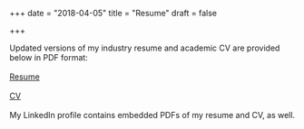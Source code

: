 +++
date = "2018-04-05"
title = "Resume"
draft = false

+++

<p align="center">

Updated versions of my industry resume and academic CV are provided below in PDF format:
<br>
<br>
<a href="#">Resume</a>
<br>
<br>
<a href="#">CV</a>
<br>
<br>
My LinkedIn profile contains embedded PDFs of my resume and CV, as well.
</p>

